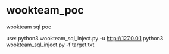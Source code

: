# wookteam_poc

wookteam sql poc

use:
python3 wookteam_sql_inject.py -u http://127.0.0.1
python3 wookteam_sql_inject.py -f target.txt

